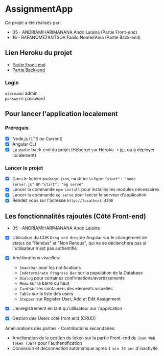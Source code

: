# AssignmentApp

Ce projet a été réalisés par:

- 05 - ANDRIAMIHARIMANANA Ando Lalaina (Partie Front-end)
- 16 - RAFANOMEZANTSOA Fanilo Nomen’Aina (Partie Back-end)

## Lien Heroku du projet

- [Partie Front-end](https://angular-front-m12.herokuapp.com/)
- [Partie Back-end](https://backend-nodejs-m2-n-a.herokuapp.com/api/)

### Login

`username`: admin  
`password`: password

## Pour lancer l'application localement

### Prérequis

- [X] Node.js (LTS ou Current)
- [X] Angular CLI
- [X] La partie back-end du projet (Hébergé sur Héroku -> [ici](https://backend-nodejs-m2-n-a.herokuapp.com/api/), ou à
  déployer localement)

### Lancer le projet

- [X] Dans le fichier `package.json`, modifier la ligne `"start": "node server.js"` en `"start": "ng serve"`
- [X] Lancer la commande `npm install` pour installés les modules nécessaires
- [X] Lancer la commande `ng serve` pour lancer le serveur d'application
- [X] Rendez vous sur l'adresse `http://localhost:4200`

## Les fonctionnalités rajoutés (Côté Front-end)

- 05 - ANDRIAMIHARIMANANA Ando Lalaina
- [X] Utilisation du CDK `Drag and drop` de Angular sur le changement de status de "Rendus" et "Non Rendus", qui ne se
  déclenchera pas si l'utilisateur n'est pas authentifié
- [X] Améliorations visuelles:
  - `SnackBar` pour les notifications
  - `Indeterminate Progress Bar` sur la population de la Database
  - `Dialog` pour certaines confirmations/avertissements
  - `Menu` sur la barre du haut
  - `Card` sur les containers des elements visuelles
  - `Table` sur la liste des users
  - `Stepper` sur Register User, Add et Edit Assignment

- [X] L'enregistrement en tant qu'utilisateur sur l'application
- [X] Gestion des Users côté front end (CRUD)

Améliorations des parties - Contributions secondaires:

- Amelioration de la gestion du token sur la partie Front-end du `Json Web Token (JWT)` pour l'authentification
- Connexion et déconnection automatique après `1 min 30 sec` d'inactivité
